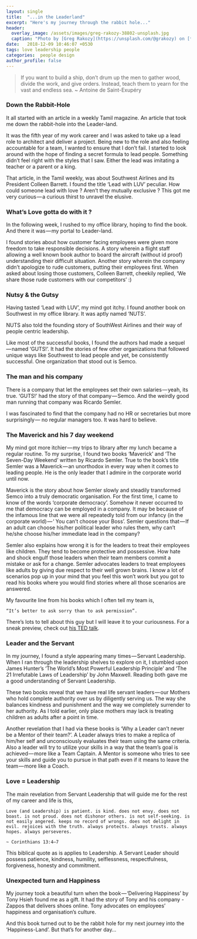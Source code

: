 ```yaml
---
layout: single
title:  "...in the Leaderland"
excerpt: "Here's my journey through the rabbit hole..."
header:
  overlay_image: /assets/images/greg-rakozy-38802-unsplash.jpg
  caption: "Photo by [Greg Rakozy](https://unsplash.com/@grakozy) on [**Unsplash**](https://unsplash.com)"
date:   2018-12-09 10:46:07 +0530
tags: love leadership people
categories:  people design
author_profile: false
---
```


>If you want to build a ship, don’t drum up the men to gather wood, divide the work, and give orders. Instead, teach them to yearn for the vast and endless sea. 
>  ~ Antoine de Saint-Exupéry

### Down the Rabbit-Hole
It all started with an article in a weekly Tamil magazine. An article that took me down the rabbit-hole into the Leader-land.

It was the fifth year of my work career and I was asked to take up a lead role to architect and deliver a project. Being new to the role and also feeling accountable for a team, I wanted to ensure that I don’t fail. I started to look around with the hope of finding a secret formula to lead people. Something didn’t feel right with the styles that I saw. Either the lead was imitating a teacher or a parent or a king.

That article, in the Tamil weekly, was about Southwest Airlines and its President Colleen Barrett. I found the title ‘Lead with LUV’ peculiar. How could someone lead with love ? Aren’t they mutually exclusive ? This got me very curious — a curious thirst to unravel the elusive.

### What’s Love gotta do with it ?

In the following week, I rushed to my office library, hoping to find the book. And there it was — my portal to Leader-land.

I found stories about how customer facing employees were given more freedom to take responsible decisions. A story wherein a flight staff allowing a well known book author to board the aircraft (without id proof) understanding their difficult situation. Another story wherein the company didn’t apologize to rude customers, putting their employees first. When asked about losing those customers, Colleen Barrett, cheekily replied, ‘We share those rude customers with our competitors’ :)

### Nutsy & the Gutsy

Having tasted ‘Lead with LUV’, my mind got itchy. I found another book on Southwest in my office library. It was aptly named ‘NUTS’.

NUTS also told the founding story of SouthWest Airlines and their way of people centric leadership.

Like most of the successful books, I found the authors had made a sequel — named ‘GUTS!’. It had the stories of few other organizations that followed unique ways like Southwest to lead people and yet, be consistently successful. One organization that stood out is Semco.

### The man and his company
There is a company that let the employees set their own salaries — yeah, its true. ‘GUTS!’ had the story of that company — Semco. And the weirdly good man running that company was Ricardo Semler.

I was fascinated to find that the company had no HR or secretaries but more surprisingly — no regular managers too. It was hard to believe.

### The Maverick and his 7 day weekend 
My mind got more itchier — my trips to library after my lunch became a regular routine. To my surprise, I found two books ‘Maverick’ and ‘The Seven-Day Weekend’ written by Ricardo Semler. True to the book’s title Semler was a Maverick — an unorthodox in every way when it comes to leading people. He is the only leader that I admire in the corporate world until now.

Maverick is the story about how Semler slowly and steadily transformed Semco into a truly democratic organisation. For the first time, I came to know of the words ‘corporate democracy’. Somehow it never occurred to me that democracy can be employed in a company. It may be because of the infamous line that we were all repeatedly told from our infancy (in the corporate world) — ‘ You can’t choose your Boss’. Semler questions that — If an adult can choose his/her political leader who rules them, why can’t he/she choose his/her immediate lead in the company?

Semler also explains how wrong it is for the leaders to treat their employees like children. They tend to become protective and possessive. How hate and shock engulf those leaders when their team members commit a mistake or ask for a change. Semler advocates leaders to treat employees like adults by giving due respect to their well grown brains. I know a lot of scenarios pop up in your mind that you feel this won’t work but you got to read his books where you would find stories where all those scenarios are answered.

My favourite line from his books which I often tell my team is,

    “It’s better to ask sorry than to ask permission”.

There’s lots to tell about this guy but I will leave it to your curiousness. For a sneak preview, check out [his TED talk](https://www.ted.com/talks/ricardo_semler_how_to_run_a_company_with_almost_no_rules). 

### Leader and the Servant 
In my journey, I found a style appearing many times — Servant Leadership. When I ran through the leadership shelves to explore on it, I stumbled upon James Hunter’s ‘The World’s Most Powerful Leadership Principle’ and ‘The 21 Irrefutable Laws of Leadership’ by John Maxwell. Reading both gave me a good understanding of Servant Leadership.

These two books reveal that we have real life servant leaders — our Mothers who hold complete authority over us by diligently serving us. The way she balances kindness and punishment and the way we completely surrender to her authority. As I told earlier, only place mothers may lack is treating children as adults after a point in time.

Another revelation that I had via these books is ‘Why a Leader can’t never be a Mentor of their team?’. A Leader always tries to make a replica of him/her self and unconsciously evaluates their team using the same criteria. Also a leader will try to utilize your skills in a way that the team’s goal is achieved — more like a Team Captain. A Mentor is someone who tries to see your skills and guide you to pursue in that path even if it means to leave the team — more like a Coach.

### Love = Leadership
The main revelation from Servant Leadership that will guide me for the rest of my career and life is this,

    Love (and Leadership) is patient. is kind. does not envy. does not boast. is not proud. does not dishonor others. is not self-seeking. is not easily angered. keeps no record of wrongs. does not delight in evil. rejoices with the truth. always protects. always trusts. always hopes. always perseveres.

    ~ Corinthians 13:4–7

This biblical quote as is applies to Leadership. A Servant Leader should possess patience, kindness, humility, selflessness, respectfulness, forgiveness, honesty and commitment. 

### Unexpected turn and Happiness 
My journey took a beautiful turn when the book — ‘Delivering Happiness’ by Tony Hsieh found me as a gift. It had the story of Tony and his company - Zappos that delivers shoes online. Tony advocates on employees’ happiness and organisation’s culture.

And this book turned out to be the rabbit hole for my next journey into the ‘Happiness-Land’. But that’s for another day…
